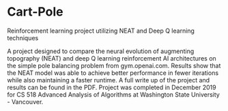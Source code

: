 # Cart-Pole
Reinforcement learning project utilizing NEAT and Deep Q learning techniques

A project designed to compare the neural evolution of augmenting topography (NEAT) and deep Q learning reinforcement AI architectures on the simple pole balancing problem from gym.openai.com. Results show that the NEAT model was able to achieve better performance in fewer iterations while also maintaining a faster runtime. A full write up of the project and results can be found in the PDF. Project was completed in December 2019 for CS 518 Advanced Analysis of Algorithms at Washington State University - Vancouver.
